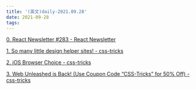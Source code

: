 ```yaml
---
title: '(英文)daily-2021.09.28'
date: 2021-09-28
tags:
---
```


[0. React Newsletter #283 - React Newsletter](https://reactnewsletter.com/issues/283)

[1. So many little design helper sites! - css-tricks](https://css-tricks.com/so-many-little-design-helper-sites/)

[2. iOS Browser Choice - css-tricks](https://css-tricks.com/ios-browser-choice/)

[3. Web Unleashed is Back! (Use Coupon Code “CSS-Tricks” for 50% Off) - css-tricks](https://fitc.ca/event/webu21/)